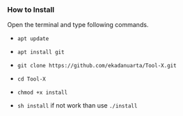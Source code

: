 ### How to Install

Open the terminal and type following commands.

* `apt update`

* `apt install git`

* `git clone https://github.com/ekadanuarta/Tool-X.git`

* `cd Tool-X`

* `chmod +x install`

* `sh install` if not work than use `./install`

